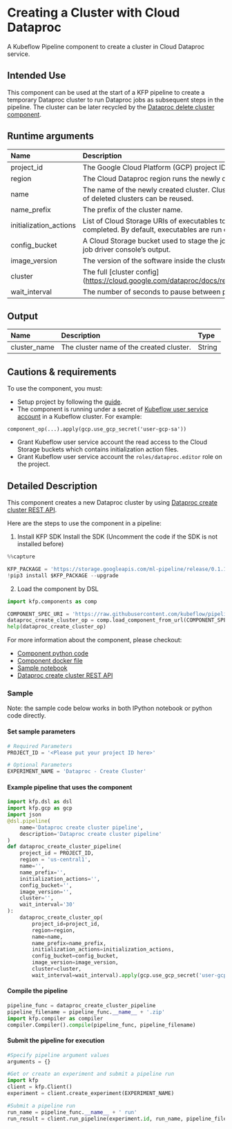 
# Creating a Cluster with Cloud Dataproc
A Kubeflow Pipeline component to create a cluster in Cloud Dataproc service.

## Intended Use
This component can be used at the start of a KFP pipeline to create a temporary Dataproc cluster to run Dataproc jobs as subsequent steps in the pipeline. The cluster can be later recycled by the [Dataproc delete cluster component](https://github.com/kubeflow/pipelines/tree/master/components/gcp/dataproc/delete_cluster).


## Runtime arguments
Name | Description | Type | Optional | Default
:--- | :---------- | :--- | :------- | :------
project_id | The Google Cloud Platform (GCP) project ID that the cluster belongs to. | GCPProjectID | No |
region | The Cloud Dataproc region runs the newly created cluster. | GCPRegion | No |
name | The name of the newly created cluster. Cluster names within a project must be unique. Names of deleted clusters can be reused. | String | Yes | ` `
name_prefix | The prefix of the cluster name. | String | Yes | ` `
initialization_actions | List of Cloud Storage URIs of executables to execute on each node after the configuration is completed. By default, executables are run on the master and all the worker nodes. | List | Yes | `[]`
config_bucket | A Cloud Storage bucket used to stage the job dependencies, the configuration files, and the job driver console’s output. | GCSPath | Yes | ` `
image_version | The version of the software inside the cluster. | String | Yes | ` `
cluster | The full [cluster config] (https://cloud.google.com/dataproc/docs/reference/rest/v1/projects.regions.clusters#Cluster). | Dict | Yes | `{}`
wait_interval | The number of seconds to pause between polling the operation done status. | Integer | Yes | `30`

## Output
Name | Description | Type
:--- | :---------- | :---
cluster_name | The cluster name of the created cluster. | String

## Cautions & requirements
To use the component, you must:
* Setup project by following the [guide](https://cloud.google.com/dataproc/docs/guides/setup-project).
* The component is running under a secret of [Kubeflow user service account](https://www.kubeflow.org/docs/started/getting-started-gke/#gcp-service-accounts) in a Kubeflow cluster. For example:
```
component_op(...).apply(gcp.use_gcp_secret('user-gcp-sa'))
```
* Grant Kubeflow user service account the read access to the Cloud Storage buckets which contains initialization action files.
* Grant Kubeflow user service account the `roles/dataproc.editor` role on the project.

## Detailed Description
This component creates a new Dataproc cluster by using [Dataproc create cluster REST API](https://cloud.google.com/dataproc/docs/reference/rest/v1/projects.regions.clusters/create).

Here are the steps to use the component in a pipeline:
1. Install KFP SDK
Install the SDK (Uncomment the code if the SDK is not installed before)


```python
%%capture

KFP_PACKAGE = 'https://storage.googleapis.com/ml-pipeline/release/0.1.14/kfp.tar.gz'
!pip3 install $KFP_PACKAGE --upgrade
```

2. Load the component by DSL


```python
import kfp.components as comp

COMPONENT_SPEC_URI = 'https://raw.githubusercontent.com/kubeflow/pipelines/d2f5cc92a46012b9927209e2aaccab70961582dc/components/gcp/dataproc/create_cluster/component.yaml'
dataproc_create_cluster_op = comp.load_component_from_url(COMPONENT_SPEC_URI)
help(dataproc_create_cluster_op)
```

For more information about the component, please checkout:
* [Component python code](https://github.com/kubeflow/pipelines/blob/master/component_sdk/python/kfp_component/google/dataproc/_create_cluster.py)
* [Component docker file](https://github.com/kubeflow/pipelines/blob/master/components/gcp/container/Dockerfile)
* [Sample notebook](https://github.com/kubeflow/pipelines/blob/master/components/gcp/dataproc/create_cluster/sample.ipynb)
* [Dataproc create cluster REST API](https://cloud.google.com/dataproc/docs/reference/rest/v1/projects.regions.clusters/create)


### Sample

Note: the sample code below works in both IPython notebook or python code directly.

#### Set sample parameters


```python
# Required Parameters
PROJECT_ID = '<Please put your project ID here>'

# Optional Parameters
EXPERIMENT_NAME = 'Dataproc - Create Cluster'
```

#### Example pipeline that uses the component


```python
import kfp.dsl as dsl
import kfp.gcp as gcp
import json
@dsl.pipeline(
    name='Dataproc create cluster pipeline',
    description='Dataproc create cluster pipeline'
)
def dataproc_create_cluster_pipeline(
    project_id = PROJECT_ID, 
    region = 'us-central1', 
    name='', 
    name_prefix='',
    initialization_actions='', 
    config_bucket='', 
    image_version='', 
    cluster='', 
    wait_interval='30'
):
    dataproc_create_cluster_op(
        project_id=project_id, 
        region=region, 
        name=name, 
        name_prefix=name_prefix, 
        initialization_actions=initialization_actions, 
        config_bucket=config_bucket, 
        image_version=image_version, 
        cluster=cluster, 
        wait_interval=wait_interval).apply(gcp.use_gcp_secret('user-gcp-sa'))
```

#### Compile the pipeline


```python
pipeline_func = dataproc_create_cluster_pipeline
pipeline_filename = pipeline_func.__name__ + '.zip'
import kfp.compiler as compiler
compiler.Compiler().compile(pipeline_func, pipeline_filename)
```

#### Submit the pipeline for execution


```python
#Specify pipeline argument values
arguments = {}

#Get or create an experiment and submit a pipeline run
import kfp
client = kfp.Client()
experiment = client.create_experiment(EXPERIMENT_NAME)

#Submit a pipeline run
run_name = pipeline_func.__name__ + ' run'
run_result = client.run_pipeline(experiment.id, run_name, pipeline_filename, arguments)
```
